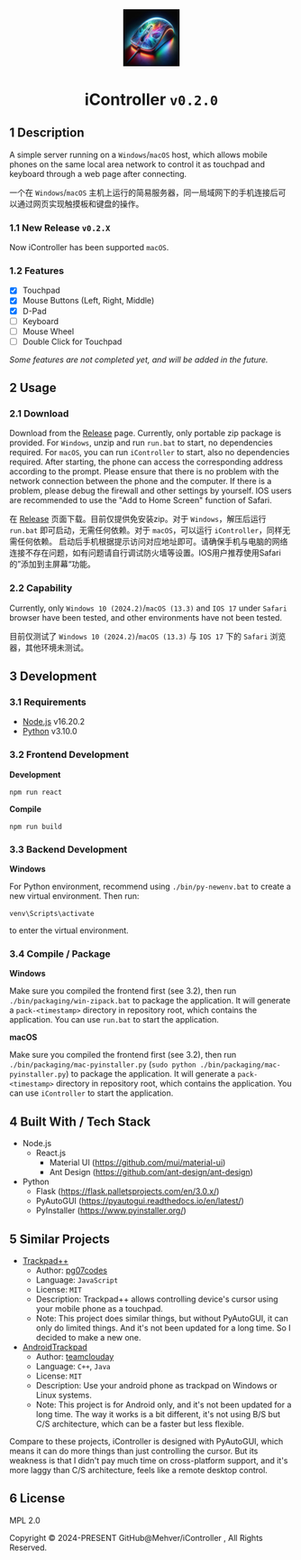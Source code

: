 <div align="center">
    <img src="https://github.com/Mehver/iController/raw/main/%23README/icon/256.png" width="20%"/>
    <h1>iController <code>v0.2.0</code></h1>
    </tr>
</div>

## 1 Description

A simple server running on a `Windows`/`macOS` host, which allows mobile phones on the same local area network to control it as touchpad and keyboard through a web page after connecting.

一个在 `Windows`/`macOS` 主机上运行的简易服务器，同一局域网下的手机连接后可以通过网页实现触摸板和键盘的操作。

### 1.1 New Release `v0.2.X`

Now iController has been supported `macOS`.

### 1.2 Features

- [x] Touchpad
- [x] Mouse Buttons (Left, Right, Middle)
- [x] D-Pad
- [ ] Keyboard
- [ ] Mouse Wheel
- [ ] Double Click for Touchpad

*Some features are not completed yet, and will be added in the future.*

## 2 Usage

### 2.1 Download

Download from the [Release](https://github.com/Mehver/iController/releases) page.
Currently, only portable zip package is provided. For `Windows`, unzip and run `run.bat` to start, no dependencies required.
For `macOS`, you can run `iController` to start, also no dependencies required. After starting, the phone can access the corresponding address according to the prompt. Please ensure that there is no problem with the network connection between the phone and the computer. If there is a problem, please debug the firewall and other settings by yourself. IOS users are recommended to use the "Add to Home Screen" function of Safari.

在 [Release](https://github.com/Mehver/iController/releases) 页面下载。目前仅提供免安装zip。对于 `Windows`，解压后运行 `run.bat` 即可启动，无需任何依赖。对于 `macOS`，可以运行 `iController`，同样无需任何依赖。 启动后手机根据提示访问对应地址即可。请确保手机与电脑的网络连接不存在问题，如有问题请自行调试防火墙等设置。IOS用户推荐使用Safari的”添加到主屏幕“功能。

### 2.2 Capability

Currently, only `Windows 10 (2024.2)`/`macOS (13.3)` and `IOS 17` under `Safari` browser have been tested, and other environments have not been tested.

目前仅测试了 `Windows 10 (2024.2)`/`macOS (13.3)` 与 `IOS 17` 下的 `Safari` 浏览器，其他环境未测试。

## 3 Development

### 3.1 Requirements

- [Node.js](https://nodejs.org/en/) v16.20.2
- [Python](https://www.python.org/) v3.10.0

### 3.2 Frontend Development

**Development**

```shell
npm run react
```

**Compile**

```shell
npm run build
```

### 3.3 Backend Development

**Windows**

For Python environment, recommend using `./bin/py-newenv.bat` to create a new virtual environment. Then run:

```shell
venv\Scripts\activate
```

to enter the virtual environment.

### 3.4 Compile / Package

**Windows**

Make sure you compiled the frontend first (see 3.2), then run `./bin/packaging/win-zipack.bat` to package the application. It will generate a `pack-<timestamp>` directory in repository root, which contains the application. You can use `run.bat` to start the application.

**macOS**

Make sure you compiled the frontend first (see 3.2), then run `./bin/packaging/mac-pyinstaller.py` (`sudo python ./bin/packaging/mac-pyinstaller.py`) to package the application. It will generate a `pack-<timestamp>` directory in repository root, which contains the application. You can use `iController` to start the application.

## 4 Built With / Tech Stack

- Node.js
  - React.js
    - Material UI (https://github.com/mui/material-ui)
    - Ant Design (https://github.com/ant-design/ant-design)
- Python
  - Flask (https://flask.palletsprojects.com/en/3.0.x/)
  - PyAutoGUI (https://pyautogui.readthedocs.io/en/latest/)
  - PyInstaller (https://www.pyinstaller.org/)

## 5 Similar Projects

- [Trackpad++](https://github.com/pg07codes/trackpadpp)
  - Author: [pg07codes](https://github.com/pg07codes)
  - Language: `JavaScript`
  - License: `MIT`
  - Description: Trackpad++ allows controlling device's cursor using your mobile phone as a touchpad.
  - Note: This project does similar things, but without PyAutoGUI, it can only do limited things. And it's not been updated for a long time. So I decided to make a new one.
- [AndroidTrackpad](https://github.com/teamclouday/AndroidTrackpad)
  - Author: [teamclouday](https://github.com/teamclouday)
  - Language: `C++`, `Java`
  - License: `MIT`
  - Description: Use your android phone as trackpad on Windows or Linux systems.
  - Note: This project is for Android only, and it's not been updated for a long time. The way it works is a bit different, it's not using B/S but C/S architecture, which can be a faster but less flexible.

Compare to these projects, iController is designed with PyAutoGUI, which means it can do more things than just controlling the cursor. But its weakness is that I didn't pay much time on cross-platform support, and it's more laggy than C/S architecture, feels like a remote desktop control.

## 6 License

MPL 2.0

Copyright © 2024-PRESENT GitHub@Mehver/iController , All Rights Reserved.

